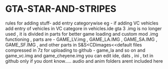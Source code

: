 # GTA-STAR-AND-STRIPES
rules for adding stuff- 
add entry categorywise eg - if adding VC vehicles add entry of vehicles in VC categore in vehicles.ide
gta 3 .img is no longer used , it is divided in parts for better game loading and custom mod .img functioning , parts are - GAME_LV.img , GAME_LA.IMG , GAME_SA.IMG , GAME_SF.IMG , and other parts in S&S<CDimages<<default
files compressed in 7z for uploading to github - 
game_la and so on and game_vc.img and game_cheyene.img
you can edit ide, dats , ini , txt in github only if you dont know.....
audio and anim folders arent included here
